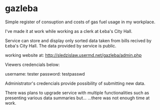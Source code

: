 # gazleba
Simple register of consuption and costs of gas fuel usage in my workplace.

I've made it at work while working as a clerk at Łeba's City Hall.

Service can store and display only sorted data taken from bills recived by Łeba's City Hall.
The data provided by service is public.

working website at:
http://sledzislaw.usermd.net/gazleba/admin.php

Viewers credencials below:

username: tester
password: testpasswd

Administrator's credencials provide possibility of submitting new data.

There was plans to upgrade service with multiple functionalities such as presenting various data summaries but...
...there was not enough time at work.
